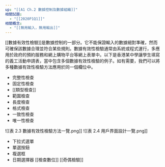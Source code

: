 ```yaml
---
up: "[[A1 Ch.2 數據控制及數據組織]]"
相關試題:
  - "[[2020P1Q1]]"
相關概念:
  - "[[無用輸入，無用輸出]]"
---
```

[[數據有效性檢驗]]是數據控制的一部分。它不能保證輸入的數據絕對準確，然而可確保該數據合理並符合某些規則。數據有效性檢驗通常由系統或程式運行，多應用於政府的預約服務和網上購物平台等網上表單中。以下是香港某中學讓學生填寫的義工活動申請表，當中包含多個數據有效性檢驗的例子。如有需要，我們可以將多種數據有效性檢驗方法應用於同一個欄位中。

- 完整性檢查
- 固定性檢查
- [[類型檢查]]
- 範圍檢查
- 長度檢查
- 格式檢查
- 一致性檢查
- 唯一性檢查

![[表 2.3 數據有效性檢驗方法一覽.png]]
![[表 2.4 用戶界面設計一覽.png]]
- 下拉式選單
- 單選按鈕
- 複選框
- 日期選擇器
[[檢查數位]]
[[奇偶檢驗]]
